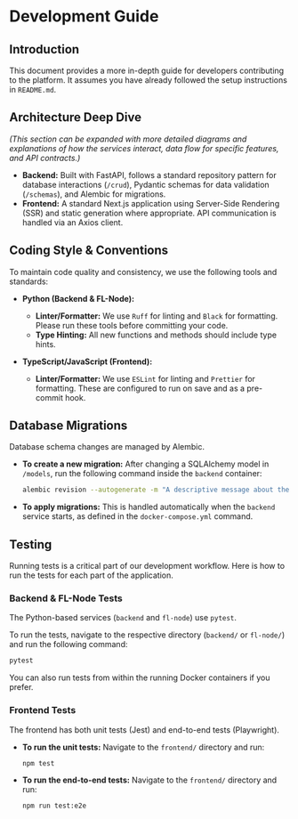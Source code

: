 # Development Guide

## Introduction

This document provides a more in-depth guide for developers contributing to the platform. It assumes you have already followed the setup instructions in `README.md`.

## Architecture Deep Dive

*(This section can be expanded with more detailed diagrams and explanations of how the services interact, data flow for specific features, and API contracts.)*

- **Backend:** Built with FastAPI, follows a standard repository pattern for database interactions (`/crud`), Pydantic schemas for data validation (`/schemas`), and Alembic for migrations.
- **Frontend:** A standard Next.js application using Server-Side Rendering (SSR) and static generation where appropriate. API communication is handled via an Axios client.

## Coding Style & Conventions

To maintain code quality and consistency, we use the following tools and standards:

- **Python (Backend & FL-Node):**
  - **Linter/Formatter:** We use `Ruff` for linting and `Black` for formatting. Please run these tools before committing your code.
  - **Type Hinting:** All new functions and methods should include type hints.

- **TypeScript/JavaScript (Frontend):**
  - **Linter/Formatter:** We use `ESLint` for linting and `Prettier` for formatting. These are configured to run on save and as a pre-commit hook.

## Database Migrations

Database schema changes are managed by Alembic.

- **To create a new migration:** After changing a SQLAlchemy model in `/models`, run the following command inside the `backend` container:
  ```bash
  alembic revision --autogenerate -m "A descriptive message about the changes"
  ```
- **To apply migrations:** This is handled automatically when the `backend` service starts, as defined in the `docker-compose.yml` command.

## Testing

Running tests is a critical part of our development workflow. Here is how to run the tests for each part of the application.

### Backend & FL-Node Tests

The Python-based services (`backend` and `fl-node`) use `pytest`.

To run the tests, navigate to the respective directory (`backend/` or `fl-node/`) and run the following command:

```bash
pytest
```

You can also run tests from within the running Docker containers if you prefer.

### Frontend Tests

The frontend has both unit tests (Jest) and end-to-end tests (Playwright).

- **To run the unit tests:**
  Navigate to the `frontend/` directory and run:
  ```bash
  npm test
  ```

- **To run the end-to-end tests:**
  Navigate to the `frontend/` directory and run:
  ```bash
  npm run test:e2e
  ```
